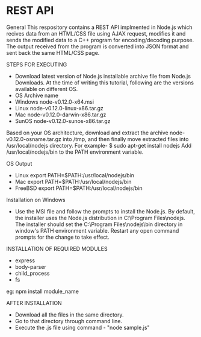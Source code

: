 # REST API
General
This respository contains a REST API implmented in Node.js which recives data from an HTML/CSS file using AJAX request, modifies it and sends the modified data to a C++ program for encoding/decoding purpose.
The output received from the program is converted into JSON format and sent back the same HTML/CSS page.

STEPS FOR EXECUTING

-	Download latest version of Node.js installable archive file from Node.js Downloads. At the time of writing this tutorial, 	following are the versions available on different OS.
- OS	Archive name
- Windows	node-v0.12.0-x64.msi
- Linux	node-v0.12.0-linux-x86.tar.gz
- Mac	node-v0.12.0-darwin-x86.tar.gz
- SunOS	node-v0.12.0-sunos-x86.tar.gz

Based on your OS architecture, download and extract the archive node-v0.12.0-osname.tar.gz into /tmp, and then finally move extracted files into /usr/local/nodejs directory. For example-
  $ sudo apt-get install nodejs
  Add /usr/local/nodejs/bin to the PATH environment variable.

OS	Output
- Linux	export PATH=$PATH:/usr/local/nodejs/bin
- Mac	export PATH=$PATH:/usr/local/nodejs/bin
- FreeBSD	export PATH=$PATH:/usr/local/nodejs/bin

Installation on Windows
- Use the MSI file and follow the prompts to install the Node.js. By default, the installer uses the Node.js distribution in C:\Program Files\nodejs. The installer should set the C:\Program Files\nodejs\bin directory in window's PATH environment variable. Restart any open command prompts for the change to take effect.


INSTALLATION OF REQUIRED MODULES
- express
- body-parser
- child_process
- fs

eg: npm install module_name

AFTER INSTALLATION
- Download all the files in the same directory.
- Go to that directory through command line.
- Execute the .js file using command - "node sample.js"


